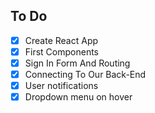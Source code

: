 ## To Do

- [x] Create React App
- [x] First Components
- [x] Sign In Form And Routing
- [x] Connecting To Our Back-End
- [x] User notifications
- [x] Dropdown menu on hover